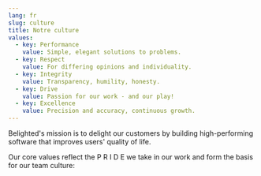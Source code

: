 ```yaml
---
lang: fr
slug: culture
title: Notre culture
values:
  - key: Performance
    value: Simple, elegant solutions to problems.
  - key: Respect
    value: For differing opinions and individuality.
  - key: Integrity
    value: Transparency, humility, honesty.
  - key: Drive
    value: Passion for our work - and our play!
  - key: Excellence
    value: Precision and accuracy, continuous growth.
---
```


Belighted's mission is to delight our customers by building high-performing software that improves users' quality of life.

Our core values reflect the
P R I D E we take in our work and form the basis for our team culture:
